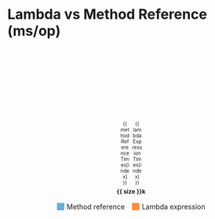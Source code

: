 # Lambda vs Method Reference (ms/op)


<!-- Chart Container -->
<div class="chart-container">
  <div v-for="(size, index) in collectionSizes" :key="index" class="bar-group">
    <div class="bars">
      <!-- Loop Bar -->
      <div class="bar bar-loop" :style="{ height: `${methodReferenceTimes[index] * 5}px` }"> <!-- Scaled down by 0.5 -->
        <span class="bar-label">{{ methodReferenceTimes[index] }} </span>
      </div>
      <!-- Stream Bar -->
      <div class="bar bar-stream" :style="{ height: `${lambdaExpressionTimes[index] * 5}px` }"> <!-- Scaled down by 0.5 -->
        <span class="bar-label">{{ lambdaExpressionTimes[index] }} </span>
      </div>
    </div>
    <!-- Collection Size Label -->
    <div class="size-label">{{ size }}k</div>
  </div>
</div>

<!-- Legend -->
<div class="legend">
  <div class="legend-item">
    <div class="legend-color bar-loop"></div>
    <span>Method reference</span>
  </div>
  <div class="legend-item">
    <div class="legend-color bar-stream"></div>
    <span>Lambda expression</span>
  </div>
</div>

<script setup>
const collectionSizes = [ 100, 200, 300, 400, 500, 600, 700, 800, 900, 1000];
const methodReferenceTimes = [2.67,  5.85,  12.8, 17.7, 21.4, 27.0, 32.6, 39.2, 42.8, 51.4];
const lambdaExpressionTimes = [3.01,  5.93,  12.7, 18.0, 22.0, 29.1, 32.5, 39.9, 42.7, 52.9];
</script>


<style>
.legend {
  display: flex;
  gap: 15px;
  justify-content: center;
  margin-top: 15px;
}

.legend-item {
  display: flex;
  align-items: center;
  gap: 5px;
}

.legend-color {
  width: 15px;
  height: 15px;
}

.bar-loop, .legend-color.bar-loop {
  background-color: #6baed6;
}

.bar-stream, .legend-color.bar-stream {
  background-color: #fd8d3c;
}

/* Existing styles for the chart */
.chart-container {
  display: flex;
  gap: 20px;
  align-items: flex-end;
  justify-content: center;
  height: 300px;
}

.bar-group {
  display: flex;
  flex-direction: column;
  align-items: center;
}

.bars {
  display: flex;
  gap: 5px;
  align-items: flex-end;
}

.bar {
  width: 20px;
  position: relative;
}

.bar-label {
  position: absolute;
  bottom: -15px;
  font-size: 10px;
  text-align: center;
  width: 100%;
}

.size-label {
  margin-top: 20px;
  font-size: 12px;
  font-weight: bold;
  text-align: center;
}
</style>
